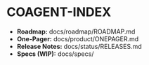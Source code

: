# COAGENT-INDEX
- **Roadmap:** docs/roadmap/ROADMAP.md
- **One-Pager:** docs/product/ONEPAGER.md
- **Release Notes:** docs/status/RELEASES.md
- **Specs (WIP):** docs/specs/

